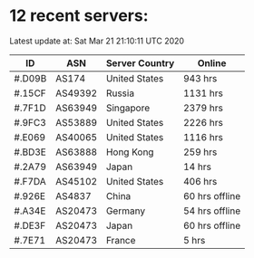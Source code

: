 # 12 recent servers:

Latest update at: Sat Mar 21 21:10:11 UTC 2020

| ID | ASN | Server Country | Online |
| -- | --- | -------------- | ------ |
| #.D09B | AS174 | United States | 943 hrs |
| #.15CF | AS49392 | Russia | 1131 hrs |
| #.7F1D | AS63949 | Singapore | 2379 hrs |
| #.9FC3 | AS53889 | United States | 2226 hrs |
| #.E069 | AS40065 | United States | 1116 hrs |
| #.BD3E | AS63888 | Hong Kong | 259 hrs |
| #.2A79 | AS63949 | Japan | 14 hrs |
| #.F7DA | AS45102 | United States | 406 hrs |
| #.926E | AS4837 | China | 60 hrs offline |
| #.A34E | AS20473 | Germany | 54 hrs offline |
| #.DE3F | AS20473 | Japan | 60 hrs offline |
| #.7E71 | AS20473 | France | 5 hrs |

